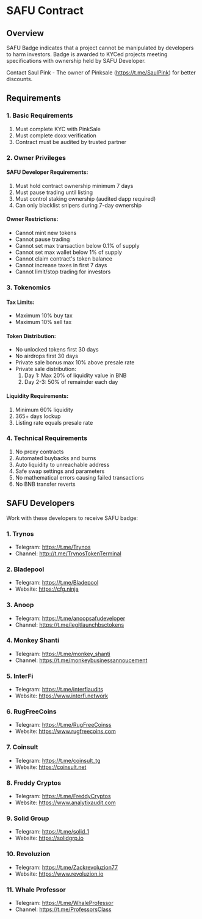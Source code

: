 # SAFU Contract

## Overview
SAFU Badge indicates that a project cannot be manipulated by developers to harm investors. Badge is awarded to KYCed projects meeting specifications with ownership held by SAFU Developer.

Contact Saul Pink - The owner of Pinksale (https://t.me/SaulPink) for better discounts.

## Requirements

### 1. Basic Requirements
1. Must complete KYC with PinkSale
2. Must complete doxx verification
3. Contract must be audited by trusted partner

### 2. Owner Privileges
#### SAFU Developer Requirements:
1. Must hold contract ownership minimum 7 days
2. Must pause trading until listing
3. Must control staking ownership (audited dapp required)
4. Can only blacklist snipers during 7-day ownership

#### Owner Restrictions:
- Cannot mint new tokens
- Cannot pause trading
- Cannot set max transaction below 0.1% of supply
- Cannot set max wallet below 1% of supply
- Cannot claim contract's token balance
- Cannot increase taxes in first 7 days
- Cannot limit/stop trading for investors

### 3. Tokenomics
#### Tax Limits:
- Maximum 10% buy tax
- Maximum 10% sell tax

#### Token Distribution:
- No unlocked tokens first 30 days
- No airdrops first 30 days
- Private sale bonus max 10% above presale rate
- Private sale distribution:
  1. Day 1: Max 20% of liquidity value in BNB
  2. Day 2-3: 50% of remainder each day

#### Liquidity Requirements:
1. Minimum 60% liquidity
2. 365+ days lockup
3. Listing rate equals presale rate

### 4. Technical Requirements
1. No proxy contracts
2. Automated buybacks and burns
3. Auto liquidity to unreachable address
4. Safe swap settings and parameters
5. No mathematical errors causing failed transactions
6. No BNB transfer reverts

## SAFU Developers
Work with these developers to receive SAFU badge:

### 1. Trynos
- Telegram: https://t.me/Trynos
- Channel: http://t.me/TrynosTokenTerminal

### 2. Bladepool
- Telegram: https://t.me/Bladepool
- Website: https://cfg.ninja

### 3. Anoop
- Telegram: https://t.me/anoopsafudeveloper
- Channel: https://t.me/legitlaunchbsctokens

### 4. Monkey Shanti
- Telegram: https://t.me/monkey_shanti
- Channel: https://t.me/monkeybusinessannoucement

### 5. InterFi
- Telegram: https://t.me/interfiaudits
- Website: https://www.interfi.network

### 6. RugFreeCoins
- Telegram: https://t.me/RugFreeCoinss
- Website: https://www.rugfreecoins.com

### 7. Coinsult
- Telegram: https://t.me/coinsult_tg
- Website: https://coinsult.net

### 8. Freddy Cryptos
- Telegram: https://t.me/FreddyCryptos
- Website: https://www.analytixaudit.com

### 9. Solid Group
- Telegram: https://t.me/solid_1
- Website: https://solidgrp.io

### 10. Revoluzion
- Telegram: https://t.me/Zackrevoluzion77
- Website: https://www.revoluzion.io

### 11. Whale Professor
- Telegram: https://t.me/WhaleProfessor
- Channel: https://t.me/ProfessorsClass